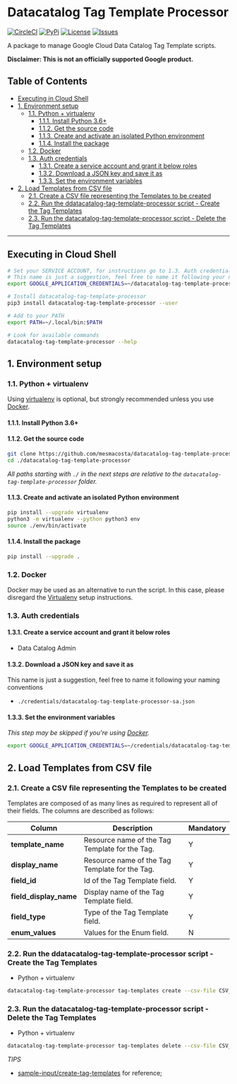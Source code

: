 # Datacatalog Tag Template Processor 

[![CircleCI][1]][2] [![PyPi][5]][6] [![License][7]][7] [![Issues][8]][9]

A package to manage Google Cloud Data Catalog Tag Template scripts.

**Disclaimer: This is not an officially supported Google product.**

<!--
  ⚠️ DO NOT UPDATE THE TABLE OF CONTENTS MANUALLY ️️⚠️
  run `npx markdown-toc -i README.md`.

  Please stick to 80-character line wraps as much as you can.
-->

## Table of Contents

<!-- toc -->

- [Executing in Cloud Shell](#executing-in-cloud-shell)
- [1. Environment setup](#1-environment-setup)
  * [1.1. Python + virtualenv](#11-python--virtualenv)
    + [1.1.1. Install Python 3.6+](#111-install-python-36)
    + [1.1.2. Get the source code](#112-get-the-source-code)
    + [1.1.3. Create and activate an isolated Python environment](#113-create-and-activate-an-isolated-python-environment)
    + [1.1.4. Install the package](#114-install-the-package)
  * [1.2. Docker](#12-docker)
  * [1.3. Auth credentials](#13-auth-credentials)
    + [1.3.1. Create a service account and grant it below roles](#131-create-a-service-account-and-grant-it-below-roles)
    + [1.3.2. Download a JSON key and save it as](#132-download-a-json-key-and-save-it-as)
    + [1.3.3. Set the environment variables](#133-set-the-environment-variables)
- [2. Load Templates from CSV file](#2-load-templates-from-csv-file)
  * [2.1. Create a CSV file representing the Templates to be created](#21-create-a-csv-file-representing-the-templates-to-be-created)
  * [2.2. Run the ddatacatalog-tag-template-processor script - Create the Tag Templates](#22-run-the-ddatacatalog-tag-template-processor-script---create-the-tag-templates)
  * [2.3. Run the datacatalog-tag-template-processor script - Delete the Tag Templates](#23-run-the-datacatalog-tag-template-processor-script---delete-the-tag-templates)

<!-- tocstop -->

-----

## Executing in Cloud Shell
````bash
# Set your SERVICE ACCOUNT, for instructions go to 1.3. Auth credentials
# This name is just a suggestion, feel free to name it following your naming conventions
export GOOGLE_APPLICATION_CREDENTIALS=~/datacatalog-tag-template-processor-sa.json

# Install datacatalog-tag-template-processor
pip3 install datacatalog-tag-template-processor --user

# Add to your PATH
export PATH=~/.local/bin:$PATH

# Look for available commands
datacatalog-tag-template-processor --help
````

## 1. Environment setup

### 1.1. Python + virtualenv

Using [virtualenv][3] is optional, but strongly recommended unless you use [Docker](#12-docker).

#### 1.1.1. Install Python 3.6+

#### 1.1.2. Get the source code
```bash
git clone https://github.com/mesmacosta/datacatalog-tag-template-processor
cd ./datacatalog-tag-template-processor
```

_All paths starting with `./` in the next steps are relative to the `datacatalog-tag-template-processor`
folder._

#### 1.1.3. Create and activate an isolated Python environment

```bash
pip install --upgrade virtualenv
python3 -m virtualenv --python python3 env
source ./env/bin/activate
```

#### 1.1.4. Install the package

```bash
pip install --upgrade .
```

### 1.2. Docker

Docker may be used as an alternative to run the script. In this case, please disregard the
[Virtualenv](#11-python--virtualenv) setup instructions.

### 1.3. Auth credentials

#### 1.3.1. Create a service account and grant it below roles

- Data Catalog Admin

#### 1.3.2. Download a JSON key and save it as
This name is just a suggestion, feel free to name it following your naming conventions
- `./credentials/datacatalog-tag-template-processor-sa.json`

#### 1.3.3. Set the environment variables

_This step may be skipped if you're using [Docker](#12-docker)._

```bash
export GOOGLE_APPLICATION_CREDENTIALS=~/credentials/datacatalog-tag-template-processor-sa.json
```

## 2. Load Templates from CSV file

### 2.1. Create a CSV file representing the Templates to be created

Templates are composed of as many lines as required to represent all of their fields. The columns are
described as follows:

| Column                 | Description                                    | Mandatory |
| ---                    | ---                                            | ---       |
| **template_name**      | Resource name of the Tag Template for the Tag. | Y         |
| **display_name**       | Resource name of the Tag Template for the Tag. | Y         |
| **field_id**           | Id of the Tag Template field.                  | Y         |
| **field_display_name** | Display name of the Tag Template field.        | Y         |
| **field_type**         | Type of the Tag Template field.                | Y         |
| **enum_values**        | Values for the Enum field.                     | N         |


### 2.2. Run the ddatacatalog-tag-template-processor script - Create the Tag Templates

- Python + virtualenv

```bash
datacatalog-tag-template-processor tag-templates create --csv-file CSV_FILE_PATH
```

### 2.3. Run the datacatalog-tag-template-processor script - Delete the Tag Templates

- Python + virtualenv

```bash
datacatalog-tag-template-processor tag-templates delete --csv-file CSV_FILE_PATH
```

*TIPS* 
- [sample-input/create-tag-templates][4] for reference;


[1]: https://circleci.com/gh/mesmacosta/datacatalog-tag-template-processor.svg?style=svg
[2]: https://circleci.com/gh/mesmacosta/datacatalog-tag-template-processor
[3]: https://virtualenv.pypa.io/en/latest/
[4]: https://github.com/mesmacosta/datacatalog-tag-template-processor/tree/master/sample-input/create-tag-templates
[5]: https://img.shields.io/pypi/v/datacatalog-tag-template-processor.svg?force_cache=true
[6]: https://pypi.org/project/datacatalog-tag-template-processor/
[7]: https://img.shields.io/github/license/mesmacosta/datacatalog-tag-template-processor.svg
[8]: https://img.shields.io/github/issues/mesmacosta/datacatalog-tag-template-processor.svg
[9]: https://github.com/mesmacosta/datacatalog-tag-template-processor/issues
